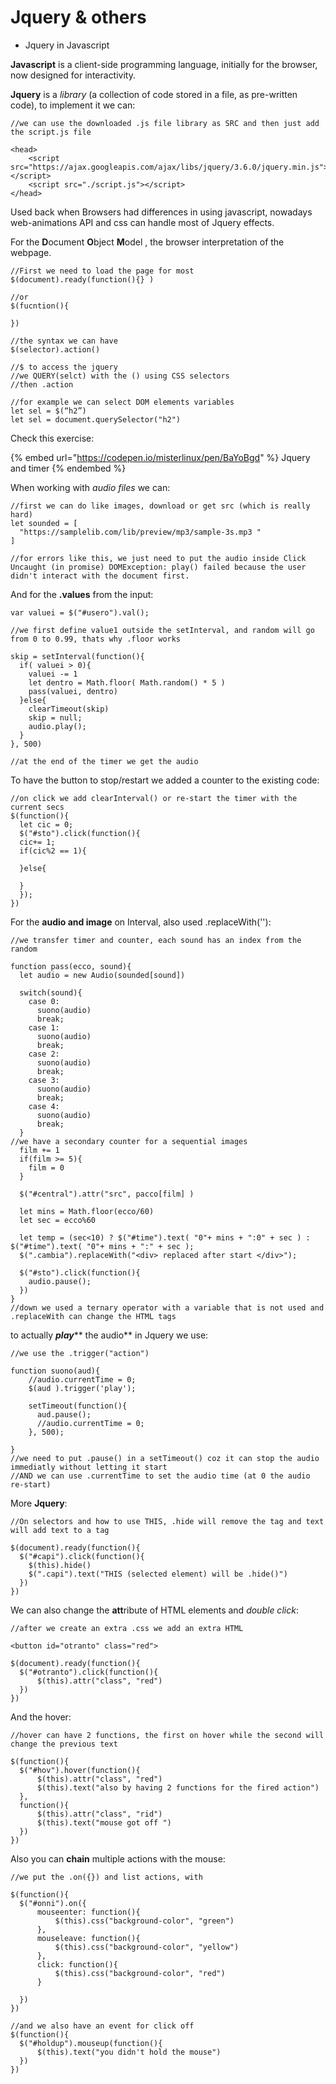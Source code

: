 # Jquery & others

* Jquery in Javascript

**Javascript** is a client-side programming language, initially for the browser, now designed for interactivity.

**Jquery** is a _library_ (a collection of code stored in a file, as pre-written code), to implement it we can:

```
//we can use the downloaded .js file library as SRC and then just add the script.js file

<head>
    <script src="https://ajax.googleapis.com/ajax/libs/jquery/3.6.0/jquery.min.js"></script>
    <script src="./script.js"></script>
</head>

```

Used back when Browsers had differences in using javascript, nowadays web-animations API and css can handle most of Jquery effects.

For the **D**ocument **O**bject **M**odel , the browser interpretation of the webpage.

```
//First we need to load the page for most
$(document).ready(function(){} )

//or
$(fucntion(){

})

//the syntax we can have 
$(selector).action()

//$ to access the jquery
//we QUERY(selct) with the () using CSS selectors
//then .action 

//for example we can select DOM elements variables
let sel = $(“h2”) 
let sel = document.querySelector("h2")

```

Check this exercise:

{% embed url="https://codepen.io/misterlinux/pen/BaYoBgd" %}
Jquery and timer
{% endembed %}

When working with _audio files_ we can:

```
//first we can do like images, download or get src (which is really hard)
let sounded = [
  "https://samplelib.com/lib/preview/mp3/sample-3s.mp3 "
]

//for errors like this, we just need to put the audio inside Click
Uncaught (in promise) DOMException: play() failed because the user didn't interact with the document first.

```

And for the **.values** from the input:

```
var valuei = $("#usero").val(); 

//we first define value1 outside the setInterval, and random will go from 0 to 0.99, thats why .floor works

skip = setInterval(function(){
  if( valuei > 0){
    valuei -= 1
    let dentro = Math.floor( Math.random() * 5 )
    pass(valuei, dentro)
  }else{
    clearTimeout(skip) 
    skip = null; 
    audio.play();
  }
}, 500)

//at the end of the timer we get the audio

```

To have the button to stop/restart we added a counter to the existing code:

```
//on click we add clearInterval() or re-start the timer with the current secs
$(function(){
  let cic = 0;
  $("#sto").click(function(){
  cic+= 1;
  if(cic%2 == 1){

  }else{

  }
  });
})

```

For the **audio and image** on Interval, also used .replaceWith(''):

```
//we transfer timer and counter, each sound has an index from the random

function pass(ecco, sound){
  let audio = new Audio(sounded[sound])

  switch(sound){
    case 0:
      suono(audio)
      break;
    case 1:
      suono(audio)
      break; 
    case 2:
      suono(audio)
      break; 
    case 3:
      suono(audio)
      break; 
    case 4:
      suono(audio)
      break; 
  }
//we have a secondary counter for a sequential images
  film += 1
  if(film >= 5){
    film = 0 
  }

  $("#central").attr("src", pacco[film] )

  let mins = Math.floor(ecco/60)
  let sec = ecco%60 

  let temp = (sec<10) ? $("#time").text( "0"+ mins + ":0" + sec ) : $("#time").text( "0"+ mins + ":" + sec );
  $(".cambia").replaceWith("<div> replaced after start </div>");

  $("#sto").click(function(){
    audio.pause();
  })
}
//down we used a ternary operator with a variable that is not used and .replaceWith can change the HTML tags

```

to actually _**play**_** the audio** in Jquery we use:

```
//we use the .trigger("action")

function suono(aud){
    //audio.currentTime = 0;
    $(aud ).trigger('play');

    setTimeout(function(){
      aud.pause();
      //audio.currentTime = 0;
    }, 500);
    
}
//we need to put .pause() in a setTimeout() coz it can stop the audio immediatly without letting it start
//AND we can use .currentTime to set the audio time (at 0 the audio re-start)

```

More **Jquery**:

```
//On selectors and how to use THIS, .hide will remove the tag and text will add text to a tag

$(document).ready(function(){
  $("#capi").click(function(){
    $(this).hide()
    $(".capi").text("THIS (selected element) will be .hide()")
  })
})

```

We can also change the **att**ribute of HTML elements and _double click_:

```
//after we create an extra .css we add an extra HTML 

<button id="otranto" class="red">

$(document).ready(function(){
  $("#otranto").click(function(){
      $(this).attr("class", "red")
  })
})

```

And the hover:

```
//hover can have 2 functions, the first on hover while the second will change the previous text

$(function(){
  $("#hov").hover(function(){
      $(this).attr("class", "red")
      $(this).text("also by having 2 functions for the fired action")
  },
  function(){
      $(this).attr("class", "rid")
      $(this).text("mouse got off ")
  })
})

```

Also you can **chain** multiple actions with the mouse:

```
//we put the .on({}) and list actions, with 

$(function(){
  $("#onni").on({
      mouseenter: function(){
          $(this).css("background-color", "green")
      },
      mouseleave: function(){
          $(this).css("background-color", "yellow")
      },
      click: function(){
          $(this).css("background-color", "red")
      }

  })
})

//and we also have an event for click off
$(function(){
  $("#holdup").mouseup(function(){
      $(this).text("you didn't hold the mouse")
  })
})

```

